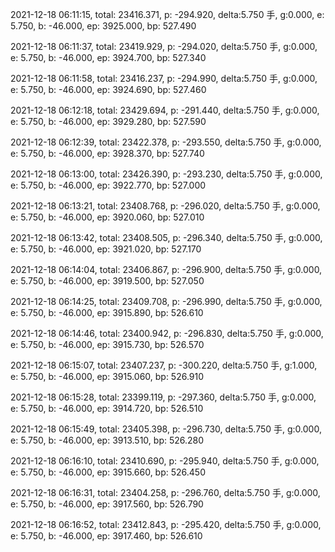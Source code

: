 2021-12-18 06:11:15, total: 23416.371, p: -294.920, delta:5.750 手, g:0.000, e: 5.750, b: -46.000, ep: 3925.000, bp: 527.490

2021-12-18 06:11:37, total: 23419.929, p: -294.020, delta:5.750 手, g:0.000, e: 5.750, b: -46.000, ep: 3924.700, bp: 527.340

2021-12-18 06:11:58, total: 23416.237, p: -294.990, delta:5.750 手, g:0.000, e: 5.750, b: -46.000, ep: 3924.690, bp: 527.460

2021-12-18 06:12:18, total: 23429.694, p: -291.440, delta:5.750 手, g:0.000, e: 5.750, b: -46.000, ep: 3929.280, bp: 527.590

2021-12-18 06:12:39, total: 23422.378, p: -293.550, delta:5.750 手, g:0.000, e: 5.750, b: -46.000, ep: 3928.370, bp: 527.740

2021-12-18 06:13:00, total: 23426.390, p: -293.230, delta:5.750 手, g:0.000, e: 5.750, b: -46.000, ep: 3922.770, bp: 527.000

2021-12-18 06:13:21, total: 23408.768, p: -296.020, delta:5.750 手, g:0.000, e: 5.750, b: -46.000, ep: 3920.060, bp: 527.010

2021-12-18 06:13:42, total: 23408.505, p: -296.340, delta:5.750 手, g:0.000, e: 5.750, b: -46.000, ep: 3921.020, bp: 527.170

2021-12-18 06:14:04, total: 23406.867, p: -296.900, delta:5.750 手, g:0.000, e: 5.750, b: -46.000, ep: 3919.500, bp: 527.050

2021-12-18 06:14:25, total: 23409.708, p: -296.990, delta:5.750 手, g:0.000, e: 5.750, b: -46.000, ep: 3915.890, bp: 526.610

2021-12-18 06:14:46, total: 23400.942, p: -296.830, delta:5.750 手, g:0.000, e: 5.750, b: -46.000, ep: 3915.730, bp: 526.570

2021-12-18 06:15:07, total: 23407.237, p: -300.220, delta:5.750 手, g:1.000, e: 5.750, b: -46.000, ep: 3915.060, bp: 526.910

2021-12-18 06:15:28, total: 23399.119, p: -297.360, delta:5.750 手, g:0.000, e: 5.750, b: -46.000, ep: 3914.720, bp: 526.510

2021-12-18 06:15:49, total: 23405.398, p: -296.730, delta:5.750 手, g:0.000, e: 5.750, b: -46.000, ep: 3913.510, bp: 526.280

2021-12-18 06:16:10, total: 23410.690, p: -295.940, delta:5.750 手, g:0.000, e: 5.750, b: -46.000, ep: 3915.660, bp: 526.450

2021-12-18 06:16:31, total: 23404.258, p: -296.760, delta:5.750 手, g:0.000, e: 5.750, b: -46.000, ep: 3917.560, bp: 526.790

2021-12-18 06:16:52, total: 23412.843, p: -295.420, delta:5.750 手, g:0.000, e: 5.750, b: -46.000, ep: 3917.460, bp: 526.610